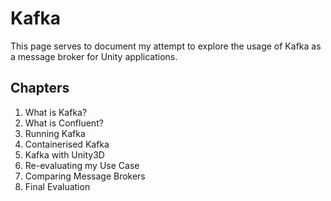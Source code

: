 # Kafka
This page serves to document my attempt to explore the usage of Kafka as a message broker for Unity applications.

## Chapters
1. What is Kafka?
2. What is Confluent?
3. Running Kafka
4. Containerised Kafka
5. Kafka with Unity3D
6. Re-evaluating my Use Case
7. Comparing Message Brokers
8. Final Evaluation